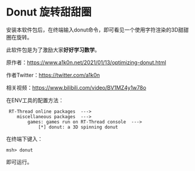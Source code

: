 # Donut 旋转甜甜圈

安装本软件包后，在终端输入donut命令，即可看见一个使用字符渲染的3D甜甜圈在旋转。

此软件包是为了激励大家**好好学习数学**。

原作者：https://www.a1k0n.net/2021/01/13/optimizing-donut.html

作者Twitter：https://twitter.com/a1k0n

相关视频：https://www.bilibili.com/video/BV1MZ4y1w78o


在ENV工具的配置方法：

```
 RT-Thread online packages  --->
    miscellaneous packages  --->
        games: games run on RT-Thread console  --->
            [*] donut: a 3D spinning donut
```

在终端下键入：

```shell
msh> donut
```

即可运行。
